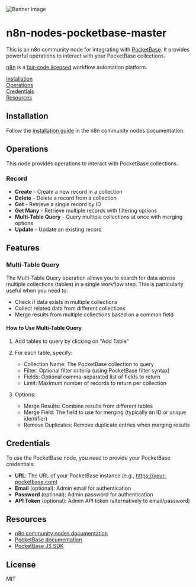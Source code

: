 ![Banner image](https://user-images.githubusercontent.com/10284570/173569848-c624317f-42b1-45a6-ab09-f0ea3c247648.png)

# n8n-nodes-pocketbase-master

This is an n8n community node for integrating with [PocketBase](https://pocketbase.io). It provides powerful operations to interact with your PocketBase collections.

[n8n](https://n8n.io/) is a [fair-code licensed](https://docs.n8n.io/reference/license/) workflow automation platform.

[Installation](#installation)  
[Operations](#operations)  
[Credentials](#credentials)  
[Resources](#resources)  

## Installation

Follow the [installation guide](https://docs.n8n.io/integrations/community-nodes/installation/) in the n8n community nodes documentation.

## Operations

This node provides operations to interact with PocketBase collections.

### Record

* **Create** - Create a new record in a collection
* **Delete** - Delete a record from a collection
* **Get** - Retrieve a single record by ID
* **Get Many** - Retrieve multiple records with filtering options
* **Multi-Table Query** - Query multiple collections at once with merging options
* **Update** - Update an existing record

## Features

### Multi-Table Query

The Multi-Table Query operation allows you to search for data across multiple collections (tables) in a single workflow step. This is particularly useful when you need to:

- Check if data exists in multiple collections
- Collect related data from different collections
- Merge results from multiple collections based on a common field

#### How to Use Multi-Table Query

1. Add tables to query by clicking on "Add Table"
2. For each table, specify:
   - Collection Name: The PocketBase collection to query
   - Filter: Optional filter criteria (using PocketBase filter syntax)
   - Fields: Optional comma-separated list of fields to return
   - Limit: Maximum number of records to return per collection
   
3. Options:
   - Merge Results: Combine results from different tables
   - Merge Field: The field to use for merging (typically an ID or unique identifier)
   - Remove Duplicates: Remove duplicate entries when merging results

## Credentials

To use the PocketBase node, you need to provide your PocketBase credentials:

- **URL**: The URL of your PocketBase instance (e.g., https://your-pocketbase.com)
- **Email** (optional): Admin email for authentication
- **Password** (optional): Admin password for authentication
- **API Token** (optional): Admin API token (alternatively to email/password)

## Resources

* [n8n community nodes documentation](https://docs.n8n.io/integrations/community-nodes/)
* [PocketBase documentation](https://pocketbase.io/docs/)
* [PocketBase JS SDK](https://github.com/pocketbase/js-sdk)

## License

MIT
